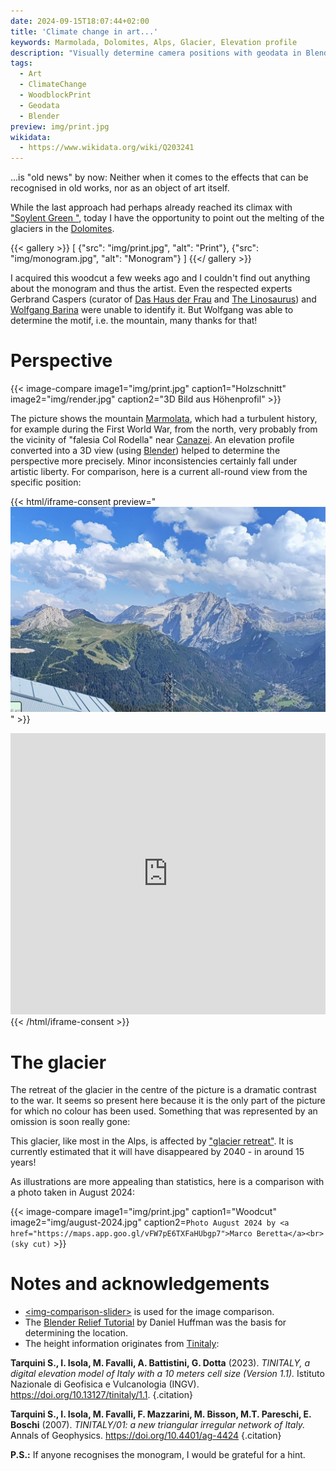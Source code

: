 ```yaml
---
date: 2024-09-15T18:07:44+02:00
title: 'Climate change in art...'
keywords: Marmolada, Dolomites, Alps, Glacier, Elevation profile
description: "Visually determine camera positions with geodata in Blender"
tags:
  - Art
  - ClimateChange
  - WoodblockPrint
  - Geodata
  - Blender
preview: img/print.jpg
wikidata:
  - https://www.wikidata.org/wiki/Q203241
---
```


...is "old news" by now: Neither when it comes to the effects that can be recognised in old works, nor as an object of art itself.
<!--more-->

While the last approach had perhaps already reached its climax with ["Soylent Green "](https://en.wikipedia.org/wiki/Soylent_Green), today I have the opportunity to point out the melting of the glaciers in the [Dolomites](https://en.wikipedia.org/wiki/Dolomites).

{{< gallery >}}
[
  {"src": "img/print.jpg", "alt": "Print"},
  {"src": "img/monogram.jpg", "alt": "Monogram"}
]
{{</ gallery >}}

I acquired this woodcut a few weeks ago and I couldn't find out anything about the monogram and thus the artist. Even the respected experts Gerbrand Caspers (curator of [Das Haus der Frau](https://www.dashausderfrau.nl/) and [The Linosaurus](https://gerrie-thefriendlyghost.blogspot.com/)) and [Wolfgang Barina](http://www.wolfgang-barina.de/kunst/) were unable to identify it. But Wolfgang was able to determine the motif, i.e. the mountain, many thanks for that!

# Perspective

{{< image-compare image1="img/print.jpg" caption1="Holzschnitt" image2="img/render.jpg" caption2="3D Bild aus Höhenprofil" >}}

The picture shows the mountain [Marmolata](https://de.wikipedia.org/wiki/Marmolata), which had a turbulent history, for example during the First World War, from the north, very probably from the vicinity of "falesia Col Rodella" near [Canazei](https://de.wikipedia.org/wiki/Canazei). An elevation profile converted into a 3D view (using [Blender](https://www.blender.org/)) helped to determine the perspective more precisely. Minor inconsistencies certainly fall under artistic liberty. For comparison, here is a current all-round view from the specific position:

{{< html/iframe-consent  preview="<img class='video-preview' src='img/preview.jpg' alt='Preview'>" >}}
  <iframe src="https://www.google.com/maps/embed?pb=!4v1726427311620!6m8!1m7!1sCAoSLEFGMVFpcE1hWDRoN0Z5NExFdlpaSFFQUXh4NV9MZ3g0aHRYY1d0d0NKMWVS!2m2!1d46.495287!2d11.7513511!3f98.78276099443083!4f4.4556945190209944!5f1.4219312166764295" width="100%" height="450" style="border:0;" allowfullscreen="" loading="lazy" referrerpolicy="no-referrer-when-downgrade"></iframe>
{{< /html/iframe-consent >}}

# The glacier

The retreat of the glacier in the centre of the picture is a dramatic contrast to the war. It seems so present here because it is the only part of the picture for which no colour has been used. Something that was represented by an omission is soon really gone:

This glacier, like most in the Alps, is affected by ["glacier retreat"](https://en.wikipedia.org/wiki/Retreat_of_glaciers_since_1850). It is currently estimated that it will have disappeared by 2040 - in around 15 years!

As illustrations are more appealing than statistics, here is a comparison with a photo taken in August 2024:

{{< image-compare image1="img/print.jpg" caption1="Woodcut" image2="img/august-2024.jpg" caption2=`Photo August 2024 by <a href="https://maps.app.goo.gl/vFW7pE6TXFaHUbgp7">Marco Beretta</a><br>(sky cut)` >}}

# Notes and acknowledgements
* [&lt;img-comparison-slider&gt;](https://img-comparison-slider.sneas.io/examples.html) is used for the image comparison.
* The [Blender Relief Tutorial](https://somethingaboutmaps.wordpress.com/blender-relief-tutorial-getting-set-up/) by Daniel Huffman was the basis for determining the location.
* The height information originates from [Tinitaly](https://tinitaly.pi.ingv.it/):

**Tarquini S., I. Isola, M. Favalli, A. Battistini, G. Dotta** (2023). *TINITALY, a digital elevation model of Italy with a 10 meters cell size (Version 1.1).* Istituto Nazionale di Geofisica e Vulcanologia (INGV). https://doi.org/10.13127/tinitaly/1.1.
{.citation}

**Tarquini S., I. Isola, M. Favalli, F. Mazzarini, M. Bisson, M.T. Pareschi, E. Boschi** (2007). *TINITALY/01: a new triangular irregular network of Italy.* Annals of Geophysics. https://doi.org/10.4401/ag-4424
{.citation}

**P.S.:** If anyone recognises the monogram, I would be grateful for a hint.
